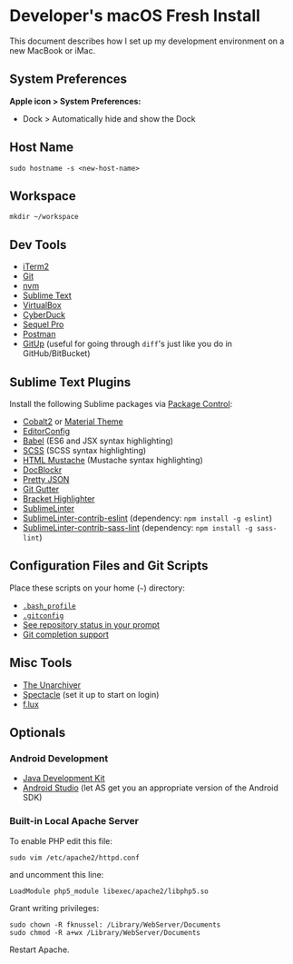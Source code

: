 # Developer's macOS Fresh Install

This document describes how I set up my development environment on a new MacBook or iMac. 

## System Preferences

**Apple icon > System Preferences:**

* Dock > Automatically hide and show the Dock

## Host Name

```
sudo hostname -s <new-host-name>
```

## Workspace

```
mkdir ~/workspace
```

## Dev Tools

* [iTerm2](https://www.iterm2.com/)
* [Git](http://git-scm.com/)
* [nvm](https://github.com/creationix/nvm)
* [Sublime Text](https://www.sublimetext.com/)
* [VirtualBox](https://www.virtualbox.org/)
* [CyberDuck](https://cyberduck.io/)
* [Sequel Pro](http://www.sequelpro.com/)
* [Postman](https://www.getpostman.com/)
* [GitUp](http://gitup.co/) (useful for going through `diff`'s just like you do in GitHub/BitBucket)

## Sublime Text Plugins

Install the following Sublime packages via [Package Control](https://packagecontrol.io/):

* [Cobalt2](https://github.com/wesbos/cobalt2) or [Material Theme](https://github.com/equinusocio/material-theme)
* [EditorConfig](http://editorconfig.org/)
* [Babel](https://github.com/babel/babel-sublime) (ES6 and JSX syntax highlighting)
* [SCSS](https://github.com/MarioRicalde/SCSS.tmbundle) (SCSS syntax highlighting)
* [HTML Mustache](https://github.com/adamchainz/SublimeHTMLMustache) (Mustache syntax highlighting)
* [DocBlockr](https://github.com/spadgos/sublime-jsdocs)
* [Pretty JSON](https://github.com/dzhibas/SublimePrettyJson)
* [Git Gutter](https://github.com/jisaacks/GitGutter)
* [Bracket Highlighter](https://github.com/facelessuser/BracketHighlighter)
* [SublimeLinter](http://www.sublimelinter.com/)
* [SublimeLinter-contrib-eslint](https://github.com/roadhump/SublimeLinter-eslint) (dependency: `npm install -g eslint`)
* [SublimeLinter-contrib-sass-lint](https://github.com/skovhus/SublimeLinter-contrib-sass-lint) (dependency: `npm install -g sass-lint`)

## Configuration Files and Git Scripts

Place these scripts on your home (`~`) directory:

* [`.bash_profile`](./.bash_profile)
* [`.gitconfig`](./.gitconfig)
* [See repository status in your prompt](https://github.com/git/git/blob/master/contrib/completion/git-prompt.sh)
* [Git completion support](https://github.com/git/git/blob/master/contrib/completion/git-completion.bash)

## Misc Tools

* [The Unarchiver](http://unarchiver.c3.cx/unarchiver)
* [Spectacle](https://www.spectacleapp.com/) (set it up to start on login)
* [f.lux](https://justgetflux.com/)

## Optionals

### Android Development

* [Java Development Kit](http://www.oracle.com/technetwork/java/javase/downloads/)
* [Android Studio](https://developer.android.com/studio/) (let AS get you an appropriate version of the Android SDK)

### Built-in Local Apache Server

To enable PHP edit this file:

```
sudo vim /etc/apache2/httpd.conf
```

and uncomment this line:

```
LoadModule php5_module libexec/apache2/libphp5.so
```

Grant writing privileges:

```
sudo chown -R fknussel: /Library/WebServer/Documents
sudo chmod -R a+wx /Library/WebServer/Documents
```

Restart Apache.
